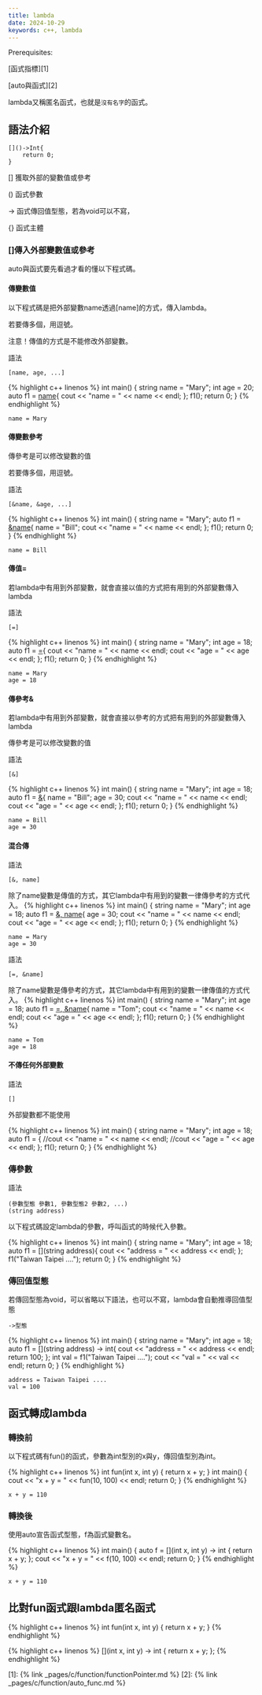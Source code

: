 ```yaml
---
title: lambda
date: 2024-10-29
keywords: c++, lambda
---
```


Prerequisites:

[函式指標][1]

[auto與函式][2]


lambda又稱匿名函式，也就是`沒有名字`的函式。

## 語法介紹

```
[]()->Int{
	return 0;
}
```

[] 獲取外部的變數值或參考

() 函式參數

-> 函式傳回值型態，若為void可以不寫，

{} 函式主體

### []傳入外部變數值或參考

auto與函式要先看過才看的懂以下程式碼。


#### 傳變數值

以下程式碼是把外部變數name透過[name]的方式，傳入lambda。

若要傳多個，用逗號。

注意！傳值的方式是不能修改外部變數。

語法
```
[name, age, ...]
```

{% highlight c++ linenos %}
int main() {
  string name = "Mary";
  int age = 20;
  auto f1 = [name](){
    cout << "name = " << name << endl;
  };
  f1();
  return 0;
}
{% endhighlight %}

```
name = Mary
```

#### 傳變數參考

傳參考是可以修改變數的值

若要傳多個，用逗號。

語法
```
[&name, &age, ...]
```

{% highlight c++ linenos %}
int main() {
  string name = "Mary";
  auto f1 = [&name](){
    name = "Bill";
    cout << "name = " << name << endl;
  };
  f1();
  return 0;
}
{% endhighlight %}
```
name = Bill
```
#### 傳值=

若lambda中有用到外部變數，就會直接以值的方式把有用到的外部變數傳入lambda

語法
```
[=]
```
{% highlight c++ linenos %}
int main() {
  string name = "Mary";
  int age = 18;
  auto f1 = [=](){
    cout << "name = " << name << endl;
    cout << "age = " << age << endl;
  };
  f1();
  return 0;
}
{% endhighlight %}
```
name = Mary
age = 18
```

#### 傳參考&

若lambda中有用到外部變數，就會直接以參考的方式把有用到的外部變數傳入lambda

傳參考是可以修改變數的值

語法
```
[&]
```
{% highlight c++ linenos %}
int main() {
  string name = "Mary";
  int age = 18;
  auto f1 = [&](){
    name = "Bill";
    age = 30;
    cout << "name = " << name << endl;
    cout << "age = " << age << endl;
  };
  f1();
  return 0;
}
{% endhighlight %}
```
name = Bill
age = 30
```

#### 混合傳

語法
```
[&, name]
```
除了name變數是傳值的方式，其它lambda中有用到的變數一律傳參考的方式代入。
{% highlight c++ linenos %}
int main() {
  string name = "Mary";
  int age = 18;
  auto f1 = [&, name](){
    age = 30;
    cout << "name = " << name << endl;
    cout << "age = " << age << endl;
  };
  f1();
  return 0;
}
{% endhighlight %}
```
name = Mary
age = 30
```

語法
```
[=, &name]
```
除了name變數是傳參考的方式，其它lambda中有用到的變數一律傳值的方式代入。
{% highlight c++ linenos %}
int main() {
  string name = "Mary";
  int age = 18;
  auto f1 = [=, &name](){
    name = "Tom";
    cout << "name = " << name << endl;
    cout << "age = " << age << endl;
  };
  f1();
  return 0;
}
{% endhighlight %}
```
name = Tom
age = 18
```

#### 不傳任何外部變數
語法
```
[]
```

外部變數都不能使用

{% highlight c++ linenos %}
int main() {
  string name = "Mary";
  int age = 18;
  auto f1 = [](){
    //cout << "name = " << name << endl;
    //cout << "age = " << age << endl;
  };
  f1();
  return 0;
}
{% endhighlight %}

### 傳參數

語法
```
(參數型態 參數1, 參數型態2 參數2, ...)
(string address)
```

以下程式碼設定lambda的參數，呼叫函式的時候代入參數。

{% highlight c++ linenos %}
int main() {
  string name = "Mary";
  int age = 18;
  auto f1 = [](string address){
    cout << "address = " << address << endl;
  };
  f1("Taiwan Taipei ....");
  return 0;
}
{% endhighlight %}

### 傳回值型態

若傳回型態為void，可以省略以下語法，也可以不寫，lambda會自動推導回值型態

```
->型態
```
{% highlight c++ linenos %}
int main() {
  string name = "Mary";
  int age = 18;
  auto f1 = [](string address) -> int{
    cout << "address = " << address << endl;
    return 100;
  };
  int val = f1("Taiwan Taipei ....");
  cout << "val = " << val << endl;
  return 0;
}
{% endhighlight %}
```
address = Taiwan Taipei ....
val = 100
```

## 函式轉成lambda

### 轉換前

以下程式碼有fun()的函式，參數為int型別的x與y，傳回值型別為int。

{% highlight c++ linenos %}
int fun(int x, int y) {
  return x + y;
}
int main() {
  cout << "x + y = " << fun(10, 100) << endl;
  return 0;
}
{% endhighlight %}
```
x + y = 110
```

### 轉換後

使用auto宣告函式型態，f為函式變數名。

{% highlight c++ linenos %}
int main() {
  auto f = [](int x, int y) -> int {
    return x + y;
  };
  cout << "x + y = " << f(10, 100) << endl;
  return 0;
}
{% endhighlight %}
```
x + y = 110
```

## 比對fun函式跟lambda匿名函式
{% highlight c++ linenos %}
int fun(int x, int y) {
  return x + y;
}
{% endhighlight %}

{% highlight c++ linenos %}
[](int x, int y) -> int {
    return x + y;
  };
{% endhighlight %}

[1]: {% link _pages/c/function/functionPointer.md %}
[2]: {% link _pages/c/function/auto_func.md %}
